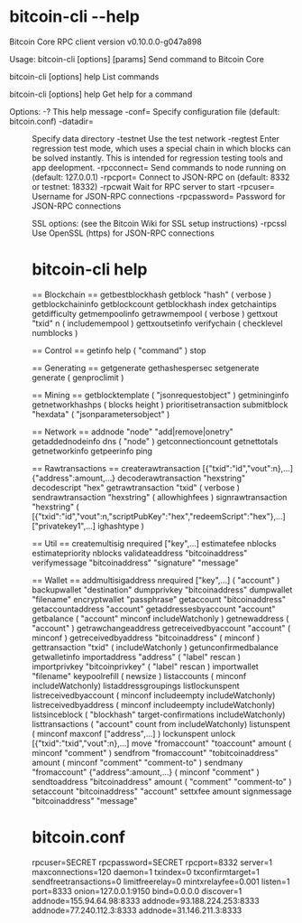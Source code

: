 # bitcoin-cli --help

Bitcoin Core RPC client version v0.10.0.0-g047a898


Usage:
  bitcoin-cli [options] <command> [params]  Send command to Bitcoin Core
  
  bitcoin-cli [options] help                List commands
  
  bitcoin-cli [options] help <command>      Get help for a command
  

Options:
  -?                     This help message
  -conf=<file>           Specify configuration file (default: bitcoin.conf)
  -datadir=<dir>         Specify data directory
  -testnet               Use the test network
  -regtest               Enter regression test mode, which uses a special chain in which blocks can be solved instantly. This is intended for regression testing tools and app deelopment.
  -rpcconnect=<ip>       Send commands to node running on <ip> (default: 127.0.0.1)
  -rpcport=<port>        Connect to JSON-RPC on <port> (default: 8332 or testnet: 18332)
  -rpcwait               Wait for RPC server to start
  -rpcuser=<user>        Username for JSON-RPC connections
  -rpcpassword=<pw>      Password for JSON-RPC connections

SSL options: (see the Bitcoin Wiki for SSL setup instructions)
  -rpcssl                Use OpenSSL (https) for JSON-RPC connections
  
# bitcoin-cli help

== Blockchain ==
getbestblockhash
getblock "hash" ( verbose )
getblockchaininfo
getblockcount
getblockhash index
getchaintips
getdifficulty
getmempoolinfo
getrawmempool ( verbose )
gettxout "txid" n ( includemempool )
gettxoutsetinfo
verifychain ( checklevel numblocks )

== Control ==
getinfo
help ( "command" )
stop

== Generating ==
getgenerate
gethashespersec
setgenerate generate ( genproclimit )

== Mining ==
getblocktemplate ( "jsonrequestobject" )
getmininginfo
getnetworkhashps ( blocks height )
prioritisetransaction <txid> <priority delta> <fee delta>
submitblock "hexdata" ( "jsonparametersobject" )

== Network ==
addnode "node" "add|remove|onetry"
getaddednodeinfo dns ( "node" )
getconnectioncount
getnettotals
getnetworkinfo
getpeerinfo
ping

== Rawtransactions ==
createrawtransaction [{"txid":"id","vout":n},...] {"address":amount,...}
decoderawtransaction "hexstring"
decodescript "hex"
getrawtransaction "txid" ( verbose )
sendrawtransaction "hexstring" ( allowhighfees )
signrawtransaction "hexstring" ( [{"txid":"id","vout":n,"scriptPubKey":"hex","redeemScript":"hex"},...] ["privatekey1",...]
ighashtype )

== Util ==
createmultisig nrequired ["key",...]
estimatefee nblocks
estimatepriority nblocks
validateaddress "bitcoinaddress"
verifymessage "bitcoinaddress" "signature" "message"

== Wallet ==
addmultisigaddress nrequired ["key",...] ( "account" )
backupwallet "destination"
dumpprivkey "bitcoinaddress"
dumpwallet "filename"
encryptwallet "passphrase"
getaccount "bitcoinaddress"
getaccountaddress "account"
getaddressesbyaccount "account"
getbalance ( "account" minconf includeWatchonly )
getnewaddress ( "account" )
getrawchangeaddress
getreceivedbyaccount "account" ( minconf )
getreceivedbyaddress "bitcoinaddress" ( minconf )
gettransaction "txid" ( includeWatchonly )
getunconfirmedbalance
getwalletinfo
importaddress "address" ( "label" rescan )
importprivkey "bitcoinprivkey" ( "label" rescan )
importwallet "filename"
keypoolrefill ( newsize )
listaccounts ( minconf includeWatchonly)
listaddressgroupings
listlockunspent
listreceivedbyaccount ( minconf includeempty includeWatchonly)
listreceivedbyaddress ( minconf includeempty includeWatchonly)
listsinceblock ( "blockhash" target-confirmations includeWatchonly)
listtransactions ( "account" count from includeWatchonly)
listunspent ( minconf maxconf  ["address",...] )
lockunspent unlock [{"txid":"txid","vout":n},...]
move "fromaccount" "toaccount" amount ( minconf "comment" )
sendfrom "fromaccount" "tobitcoinaddress" amount ( minconf "comment" "comment-to" )
sendmany "fromaccount" {"address":amount,...} ( minconf "comment" )
sendtoaddress "bitcoinaddress" amount ( "comment" "comment-to" )
setaccount "bitcoinaddress" "account"
settxfee amount
signmessage "bitcoinaddress" "message"


# bitcoin.conf
rpcuser=SECRET
rpcpassword=SECRET
rpcport=8332
server=1
maxconnections=120
daemon=1
txindex=0
txconfirmtarget=1
sendfreetransactions=0
limitfreerelay=0
mintxrelayfee=0.001
listen=1
port=8333
onion=127.0.0.1:9150
bind=0.0.0.0
discover=1
addnode=155.94.64.98:8333
addnode=93.188.224.253:8333
addnode=77.240.112.3:8333
addnode=31.146.211.3:8333
